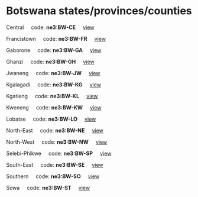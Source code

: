 # Botswana states/provinces/counties
Central&nbsp;&nbsp;&nbsp;&nbsp;&nbsp;code: **ne3:BW-CE**&nbsp;&nbsp;&nbsp;&nbsp;&nbsp;[view](../../export/geojson/medium/ne3/bw/ce.geojson)&nbsp;&nbsp;&nbsp;&nbsp;&nbsp;


Francistown&nbsp;&nbsp;&nbsp;&nbsp;&nbsp;code: **ne3:BW-FR**&nbsp;&nbsp;&nbsp;&nbsp;&nbsp;[view](../../export/geojson/medium/ne3/bw/fr.geojson)&nbsp;&nbsp;&nbsp;&nbsp;&nbsp;


Gaborone&nbsp;&nbsp;&nbsp;&nbsp;&nbsp;code: **ne3:BW-GA**&nbsp;&nbsp;&nbsp;&nbsp;&nbsp;[view](../../export/geojson/medium/ne3/bw/ga.geojson)&nbsp;&nbsp;&nbsp;&nbsp;&nbsp;


Ghanzi&nbsp;&nbsp;&nbsp;&nbsp;&nbsp;code: **ne3:BW-GH**&nbsp;&nbsp;&nbsp;&nbsp;&nbsp;[view](../../export/geojson/medium/ne3/bw/gh.geojson)&nbsp;&nbsp;&nbsp;&nbsp;&nbsp;


Jwaneng&nbsp;&nbsp;&nbsp;&nbsp;&nbsp;code: **ne3:BW-JW**&nbsp;&nbsp;&nbsp;&nbsp;&nbsp;[view](../../export/geojson/medium/ne3/bw/jw.geojson)&nbsp;&nbsp;&nbsp;&nbsp;&nbsp;


Kgalagadi&nbsp;&nbsp;&nbsp;&nbsp;&nbsp;code: **ne3:BW-KG**&nbsp;&nbsp;&nbsp;&nbsp;&nbsp;[view](../../export/geojson/medium/ne3/bw/kg.geojson)&nbsp;&nbsp;&nbsp;&nbsp;&nbsp;


Kgatleng&nbsp;&nbsp;&nbsp;&nbsp;&nbsp;code: **ne3:BW-KL**&nbsp;&nbsp;&nbsp;&nbsp;&nbsp;[view](../../export/geojson/medium/ne3/bw/kl.geojson)&nbsp;&nbsp;&nbsp;&nbsp;&nbsp;


Kweneng&nbsp;&nbsp;&nbsp;&nbsp;&nbsp;code: **ne3:BW-KW**&nbsp;&nbsp;&nbsp;&nbsp;&nbsp;[view](../../export/geojson/medium/ne3/bw/kw.geojson)&nbsp;&nbsp;&nbsp;&nbsp;&nbsp;


Lobatse&nbsp;&nbsp;&nbsp;&nbsp;&nbsp;code: **ne3:BW-LO**&nbsp;&nbsp;&nbsp;&nbsp;&nbsp;[view](../../export/geojson/medium/ne3/bw/lo.geojson)&nbsp;&nbsp;&nbsp;&nbsp;&nbsp;


North-East&nbsp;&nbsp;&nbsp;&nbsp;&nbsp;code: **ne3:BW-NE**&nbsp;&nbsp;&nbsp;&nbsp;&nbsp;[view](../../export/geojson/medium/ne3/bw/ne.geojson)&nbsp;&nbsp;&nbsp;&nbsp;&nbsp;


North-West&nbsp;&nbsp;&nbsp;&nbsp;&nbsp;code: **ne3:BW-NW**&nbsp;&nbsp;&nbsp;&nbsp;&nbsp;[view](../../export/geojson/medium/ne3/bw/nw.geojson)&nbsp;&nbsp;&nbsp;&nbsp;&nbsp;


Selebi-Phikwe&nbsp;&nbsp;&nbsp;&nbsp;&nbsp;code: **ne3:BW-SP**&nbsp;&nbsp;&nbsp;&nbsp;&nbsp;[view](../../export/geojson/medium/ne3/bw/sp.geojson)&nbsp;&nbsp;&nbsp;&nbsp;&nbsp;


South-East&nbsp;&nbsp;&nbsp;&nbsp;&nbsp;code: **ne3:BW-SE**&nbsp;&nbsp;&nbsp;&nbsp;&nbsp;[view](../../export/geojson/medium/ne3/bw/se.geojson)&nbsp;&nbsp;&nbsp;&nbsp;&nbsp;


Southern&nbsp;&nbsp;&nbsp;&nbsp;&nbsp;code: **ne3:BW-SO**&nbsp;&nbsp;&nbsp;&nbsp;&nbsp;[view](../../export/geojson/medium/ne3/bw/so.geojson)&nbsp;&nbsp;&nbsp;&nbsp;&nbsp;


Sowa&nbsp;&nbsp;&nbsp;&nbsp;&nbsp;code: **ne3:BW-ST**&nbsp;&nbsp;&nbsp;&nbsp;&nbsp;[view](../../export/geojson/medium/ne3/bw/st.geojson)&nbsp;&nbsp;&nbsp;&nbsp;&nbsp;

